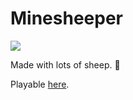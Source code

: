 # Minesheeper

![](https://img.shields.io/github/v/release/cadnza/mineSheeper)

Made with lots of sheep. 🐑

Playable [here](https://master.dt63gs83xza35.amplifyapp.com).
